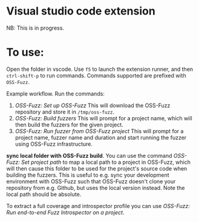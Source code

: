 # Visual studio code extension

NB: This is in progress.


# To use:
Open the folder in vscode. Use `f5` to launch the extension runner, and
then `ctrl-shift-p` to run commands. Commands supported are prefixed with
`OSS-Fuzz`.

Example workflow. Run the commands:

1. *OSS-Fuzz: Set up OSS-Fuzz* This will download the OSS-Fuzz repository and store it in `/tmp/oss-fuzz`.
2. *OSS-Fuzz: Build fuzzers* This will prompt for a project name, which will then build the fuzzers for the given project.
3. *OSS-Fuzz: Run fuzzer from OSS-Fuzz project* This will prompt for a project name, fuzzer name and duration and start running the fuzzer using OSS-Fuzz infrastructure.


**sync local folder with OSS-Fuzz build**. You can use the command *OSS-Fuzz: Set project path* to map a local path to a project in OSS-Fuzz, which will then cause this folder to be used for the project's source code when building the fuzzers. This is useful to e.g. sync your development environment with OSS-Fuzz such that OSS-Fuzz doesn't clone your repository from e.g. Github, but uses the local version instead. Note the local path should be absolute.


To extract a full coverage and introspector profile you can use *OSS-Fuzz: Run end-to-end Fuzz Introspector on a project*.
